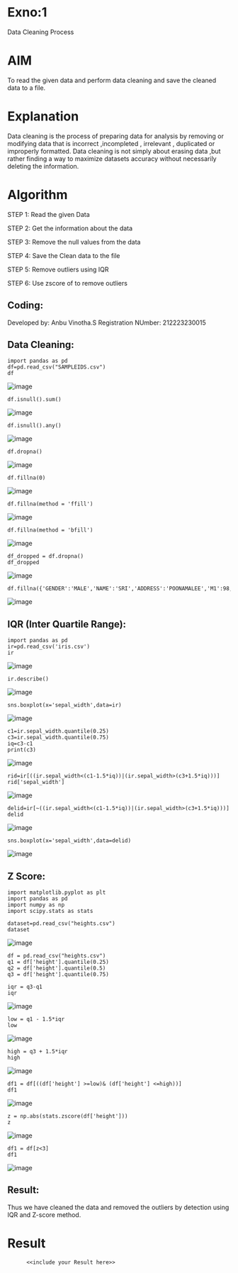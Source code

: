 # Exno:1
Data Cleaning Process

# AIM
To read the given data and perform data cleaning and save the cleaned data to a file.

# Explanation
Data cleaning is the process of preparing data for analysis by removing or modifying data that is incorrect ,incompleted , irrelevant , duplicated or improperly formatted. Data cleaning is not simply about erasing data ,but rather finding a way to maximize datasets accuracy without necessarily deleting the information.

# Algorithm
STEP 1: Read the given Data

STEP 2: Get the information about the data

STEP 3: Remove the null values from the data

STEP 4: Save the Clean data to the file

STEP 5: Remove outliers using IQR

STEP 6: Use zscore of to remove outliers


## Coding:
Developed by: Anbu Vinotha.S Registration NUmber: 212223230015
## Data Cleaning:
```
import pandas as pd
df=pd.read_csv("SAMPLEIDS.csv")
df
```
![image](https://github.com/user-attachments/assets/d3d690eb-6b3f-474a-b26b-962e51c43ee4)
```
df.isnull().sum()
```
![image](https://github.com/user-attachments/assets/4657afb0-8fd5-4595-aa03-3a7b539e9d95)
```
df.isnull().any()
```
![image](https://github.com/user-attachments/assets/f645628e-95e5-4049-b198-d61ea549d6a3)
```
df.dropna()

```
![image](https://github.com/user-attachments/assets/f2530325-38d1-4cb4-a027-e46cc54d3e0b)
```
df.fillna(0)
```
![image](https://github.com/user-attachments/assets/976e827e-0ae5-4294-993c-3437ae49aa7f)
```
df.fillna(method = 'ffill')
```
![image](https://github.com/user-attachments/assets/9ac154ff-de55-4894-b5a7-96f151a36daf)
```
df.fillna(method = 'bfill')
```
![image](https://github.com/user-attachments/assets/29b4263d-071a-431f-a908-031a276f57b1)
```
df_dropped = df.dropna()
df_dropped
```
![image](https://github.com/user-attachments/assets/9924299f-9f01-439f-8d25-9c4382de438a)
```
df.fillna({'GENDER':'MALE','NAME':'SRI','ADDRESS':'POONAMALEE','M1':98,'M2':87,'M3':76,'M4':92,'TOTAL':305,'AVG':89.999999})
```
![image](https://github.com/user-attachments/assets/f90bfd4f-3255-493c-9365-f692526fdd9b)
## IQR (Inter Quartile Range):
```
import pandas as pd
ir=pd.read_csv('iris.csv')
ir
```
![image](https://github.com/user-attachments/assets/ff7e2838-b990-44d5-8f5d-0e8ca4bb3863)
```
ir.describe()
```
![image](https://github.com/user-attachments/assets/7876dcfa-99e9-4528-aa81-95f602ebae82)
```
sns.boxplot(x='sepal_width',data=ir)
```
![image](https://github.com/user-attachments/assets/e47c6ee2-50c0-4444-9a8c-622439bfc3fa)

```
c1=ir.sepal_width.quantile(0.25)
c3=ir.sepal_width.quantile(0.75)
iq=c3-c1
print(c3)
```
![image](https://github.com/user-attachments/assets/4293484f-4163-4fab-a39e-ddf2acb15c70)
```
rid=ir[((ir.sepal_width<(c1-1.5*iq))|(ir.sepal_width>(c3+1.5*iq)))]
rid['sepal_width']
```
![image](https://github.com/user-attachments/assets/74661ca7-a789-47c4-8274-115a0dc7805d)
```
delid=ir[~((ir.sepal_width<(c1-1.5*iq))|(ir.sepal_width>(c3+1.5*iq)))]
delid
```
![image](https://github.com/user-attachments/assets/c4498bbc-1ee5-49f0-b1ac-e3020c3190ea)
```
sns.boxplot(x='sepal_width',data=delid)
```
![image](https://github.com/user-attachments/assets/aff43c73-0dba-4384-b1f1-1a66906f2451)

## Z Score:
```
import matplotlib.pyplot as plt
import pandas as pd
import numpy as np
import scipy.stats as stats
```
```
dataset=pd.read_csv("heights.csv")
dataset
```
![image](https://github.com/user-attachments/assets/53aef7d4-0bb1-4299-ae6b-53a24f07788a)
```
df = pd.read_csv("heights.csv")
q1 = df['height'].quantile(0.25)
q2 = df['height'].quantile(0.5)
q3 = df['height'].quantile(0.75)
```
```
iqr = q3-q1
iqr
```
![image](https://github.com/user-attachments/assets/f49a1ba6-7e3c-4ae0-a3ac-2fdbf8a5f66d)
```
low = q1 - 1.5*iqr
low
```
![image](https://github.com/user-attachments/assets/48356e8d-965e-4cd5-8435-513d6ddff326)
```
high = q3 + 1.5*iqr
high
```
![image](https://github.com/user-attachments/assets/5904ae49-d822-4913-90ec-0384a1bba5a8)
```
df1 = df[((df['height'] >=low)& (df['height'] <=high))]
df1
```
![image](https://github.com/user-attachments/assets/df30773f-e186-46c8-9557-f1d7b32c5915)

```
z = np.abs(stats.zscore(df['height']))
z
```
![image](https://github.com/user-attachments/assets/f53a084c-9c41-4635-b298-433f5bffc19c)

```
df1 = df[z<3]
df1
```
![image](https://github.com/user-attachments/assets/79f298d9-3bba-4017-a1c5-7be1b1693a5c)



## Result:
Thus we have cleaned the data and removed the outliers by detection using IQR and Z-score method.


























# Result
          <<include your Result here>>
